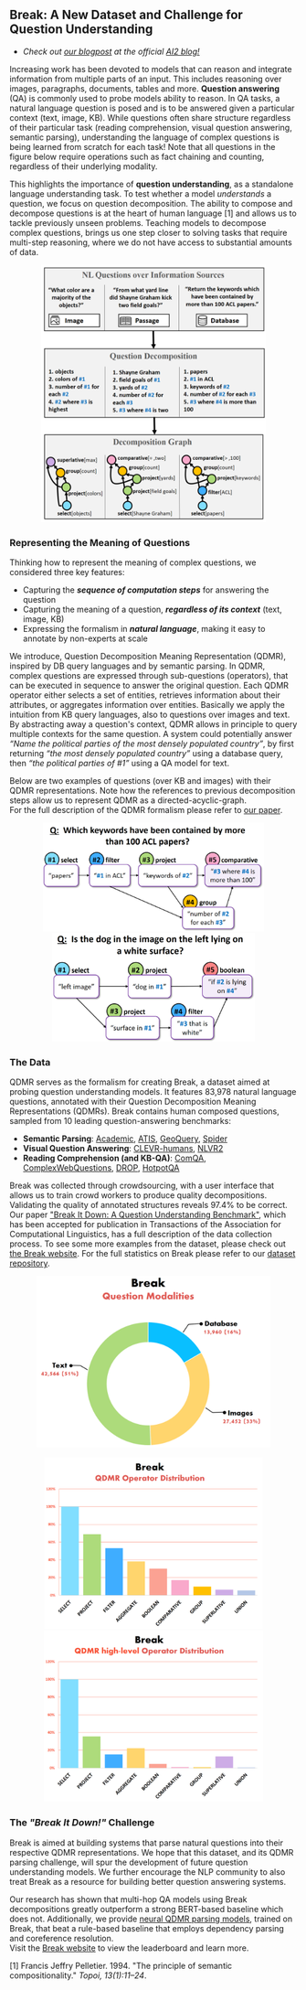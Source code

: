 ## Break: A New Dataset and Challenge for Question Understanding

- *Check out [our blogpost](https://medium.com/ai2-blog) at the official [AI2 blog!](https://medium.com/ai2-blog)*  

Increasing work has been devoted to models that can reason and integrate information from multiple parts of an input. This includes reasoning over images, paragraphs, documents, tables and more. **Question answering** (QA) is commonly used to probe models ability to reason. In QA tasks, a natural language question is posed and is to be answered given a particular context (text, image, KB). While questions often share structure regardless of their particular task (reading comprehension, visual question answering, semantic parsing), understanding the language of complex questions is being learned from scratch for each task! Note that all questions in the figure below require operations such as fact chaining and counting, regardless of their underlying modality.  

This highlights the importance of **question understanding**, as a standalone language understanding task. To test whether a model *understands* a question, we focus on question decomposition. The ability to compose and decompose questions is at the heart of human language [1] and allows us to tackle previously unseen problems. Teaching models to decompose complex questions, brings us one step closer to solving tasks that require multi-step reasoning, where we do not have access to substantial amounts of data. 

<center>
    <a href="https://allenai.github.io/Break/images/qdmr_motivation.png"> 
        <img src="images/qdmr_motivation.png" height="450">
     </a>
</center>


### Representing the Meaning of Questions

Thinking how to represent the meaning of complex questions, we considered three key features:
- Capturing the ***sequence of computation steps*** for answering the question
- Capturing the meaning of a question, ***regardless of its context*** (text, image, KB)
- Expressing the formalism in ***natural language***, making it easy to annotate by non-experts at scale


We introduce, Question Decomposition Meaning Representation (QDMR), inspired by DB query languages and by semantic parsing.
In QDMR, complex questions are expressed through sub-questions (operators), that can be executed in sequence to answer the original question. Each QDMR operator either selects a set of entities, retrieves information about their attributes, or aggregates information over entities. Basically we apply the intuition from KB query languages, also to questions over images and text.   
By abstracting away a question's context, QDMR allows in principle to query multiple contexts for the same question. A system could potentially answer *“Name the political parties of the most densely populated country”*, by first returning *“the most densely populated country”* using a database query, then *“the political parties of #1”* using a QA model for text.

Below are two examples of questions (over KB and images) with their QDMR representations. Note how the references to previous decomposition steps allow us to represent QDMR as a directed-acyclic-graph.  
For the full description of the QDMR formalism please refer to [our paper](https://allenai.github.io/Break/#paper).

<center>
    <p float="left">
      <a href="https://allenai.github.io/Break/images/qdmr01.png"> 
        <img src="images/qdmr01.png" height="190">
      </a>
      <a href="https://allenai.github.io/Break/images/qdmr02.png"> 
        <img src="images/qdmr02.png" height="190">
      </a>
    </p>
</center>


### The Data

QDMR serves as the formalism for creating Break, a dataset aimed at probing question understanding models. It features 83,978 natural language questions, annotated with their Question Decomposition Meaning Representations (QDMRs). Break contains human composed questions, sampled from 10 leading question-answering benchmarks:

* **Semantic Parsing**: [Academic](https://github.com/jkkummerfeld/text2sql-data), [ATIS](https://github.com/jkkummerfeld/text2sql-data), [GeoQuery](https://github.com/jkkummerfeld/text2sql-data), [Spider](https://yale-lily.github.io/spider)
* **Visual Question Answering**: [CLEVR-humans](https://cs.stanford.edu/people/jcjohns/clevr/), [NLVR2](http://lil.nlp.cornell.edu/nlvr/)
* **Reading Comprehension (and KB-QA)**: [ComQA](http://qa.mpi-inf.mpg.de/comqa/), [ComplexWebQuestions](https://www.tau-nlp.org/compwebq), [DROP](https://allennlp.org/drop), [HotpotQA](https://hotpotqa.github.io/)  

Break was collected through crowdsourcing, with a user interface that allows us to train crowd workers to produce quality decompositions. Validating the quality of annotated structures reveals 97.4% to be correct.  
Our paper ["Break It Down: A Question Understanding Benchmark"](https://allenai.github.io/Break/#paper), which has been accepted for publication in Transactions of the Association for Computational Linguistics, has a full description of the data collection process. To see some more examples from the dataset, please check out [the Break website](https://allenai.github.io/Break/). For the full statistics on Break please refer to our [dataset repository](https://github.com/allenai/Break).

<center>
    <a href="https://allenai.github.io/Break/images/break_question_modalities.png"> 
        <img src="images/break_question_modalities.png" height="300">
     </a>
</center>

<center>
    <p float="left">
      <a href="https://allenai.github.io/Break/images/break_op_distribution.png"> 
        <img src="images/break_op_distribution.png" height="300">
      </a>
      <a href="https://allenai.github.io/Break/images/break_op_distribution_high-level.png"> 
        <img src="images/break_op_distribution_high-level.png" height="300">
      </a>
    </p>
</center>

### The *"Break It Down!"* Challenge

Break is aimed at building systems that parse natural questions into their respective QDMR representations. We hope that this dataset, and its QDMR parsing challenge, will spur the development of future question understanding models. We further encourage the NLP community to also treat Break as a resource for building better question answering systems.  

Our research has shown that multi-hop QA models using Break decompositions greatly outperform a strong BERT-based baseline which does not. Additionally, we provide [neural QDMR parsing models](https://allenai.github.io/Break/#leaderboard), trained on Break, that beat a rule-based baseline that employs dependency parsing and coreference resolution.  
Visit the [Break website](https://allenai.github.io/Break/) to view the leaderboard and learn more.



[1] Francis Jeffry Pelletier. 1994. "The principle of semantic compositionality." *Topoi, 13(1):11–24*.
